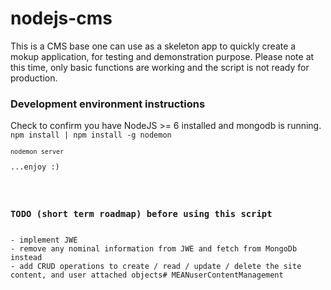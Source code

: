 # nodejs-cms

This is a CMS base one can use as a skeleton app to quickly create a mokup application, for testing and demonstration purpose.
Please note at this time, only basic functions are working and the script is not ready for production.

<h3>Development environment instructions</h3>
Check to confirm you have NodeJS >= 6 installed and mongodb is running.
<code>npm install | npm install -g nodemon<br/>
<code>nodemon server</code>
<p>...enjoy :)</p>

<h3>TODO (short term roadmap) before using this script</h3>
- implement JWE
- remove any nominal information from JWE and fetch from MongoDb instead
- add CRUD operations to create / read / update / delete the site content, and user attached objects#   M E A N u s e r C o n t e n t M a n a g e m e n t  
 